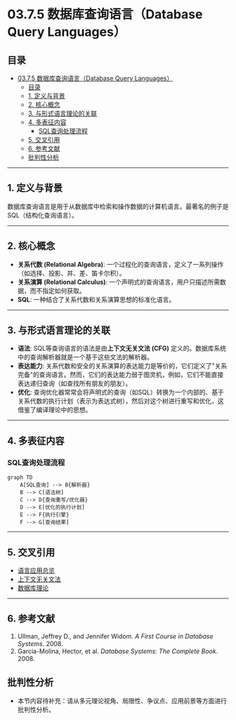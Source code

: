 # 03.7.5 数据库查询语言（Database Query Languages）

## 目录

- [03.7.5 数据库查询语言（Database Query Languages）](#0375-数据库查询语言database-query-languages)
  - [目录](#目录)
  - [1. 定义与背景](#1-定义与背景)
  - [2. 核心概念](#2-核心概念)
  - [3. 与形式语言理论的关联](#3-与形式语言理论的关联)
  - [4. 多表征内容](#4-多表征内容)
    - [SQL查询处理流程](#sql查询处理流程)
  - [5. 交叉引用](#5-交叉引用)
  - [6. 参考文献](#6-参考文献)
  - [批判性分析](#批判性分析)

---

## 1. 定义与背景

数据库查询语言是用于从数据库中检索和操作数据的计算机语言。最著名的例子是SQL（结构化查询语言）。

---

## 2. 核心概念

- **关系代数 (Relational Algebra)**: 一个过程化的查询语言，定义了一系列操作（如选择、投影、并、差、笛卡尔积）。
- **关系演算 (Relational Calculus)**: 一个声明式的查询语言，用户只描述所需数据，而不指定如何获取。
- **SQL**: 一种结合了关系代数和关系演算思想的标准化语言。

---

## 3. 与形式语言理论的关联

- **语法**: SQL等查询语言的语法是由**上下文无关文法 (CFG)** 定义的。数据库系统中的查询解析器就是一个基于这些文法的解析器。
- **表达能力**: 关系代数和安全的关系演算的表达能力是等价的，它们定义了"关系完备"的查询语言。然而，它们的表达能力弱于图灵机，例如，它们不能直接表达递归查询（如查找所有朋友的朋友）。
- **优化**: 查询优化器常常会将声明式的查询（如SQL）转换为一个内部的、基于关系代数的执行计划（表示为表达式树），然后对这个树进行重写和优化，这借鉴了编译理论中的思想。

---

## 4. 多表征内容

### SQL查询处理流程

```mermaid
graph TD
    A[SQL查询] --> B{解析器}
    B --> C[语法树]
    C --> D{查询重写/优化器}
    D --> E[优化的执行计划]
    E --> F{执行引擎}
    F --> G[查询结果]
```

---

## 5. 交叉引用

- [语言应用总览](README.md)
- [上下文无关文法](../03.2_Formal_Grammars/03.2.2_Context_Free_Grammar.md)
- [数据库理论](README.md)

---

## 6. 参考文献

1. Ullman, Jeffrey D., and Jennifer Widom. *A First Course in Database Systems*. 2008.
2. Garcia-Molina, Hector, et al. *Database Systems: The Complete Book*. 2008.

## 批判性分析

- 本节内容待补充：请从多元理论视角、局限性、争议点、应用前景等方面进行批判性分析。
